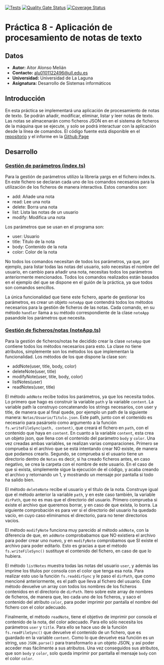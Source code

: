 [![Tests](https://github.com/ULL-ESIT-INF-DSI-2021/ull-esit-inf-dsi-20-21-prct08-filesystem-notes-app-AitorAlonsoMelian/actions/workflows/node.js.yml/badge.svg)](https://github.com/ULL-ESIT-INF-DSI-2021/ull-esit-inf-dsi-20-21-prct08-filesystem-notes-app-AitorAlonsoMelian/actions/workflows/node.js.yml)
[![Quality Gate Status](https://sonarcloud.io/api/project_badges/measure?project=ULL-ESIT-INF-DSI-2021_ull-esit-inf-dsi-20-21-prct08-filesystem-notes-app-AitorAlonsoMelian&metric=alert_status)](https://sonarcloud.io/dashboard?id=ULL-ESIT-INF-DSI-2021_ull-esit-inf-dsi-20-21-prct08-filesystem-notes-app-AitorAlonsoMelian)
[![Coverage Status](https://coveralls.io/repos/github/ULL-ESIT-INF-DSI-2021/ull-esit-inf-dsi-20-21-prct08-filesystem-notes-app-AitorAlonsoMelian/badge.svg?branch=master)](https://coveralls.io/github/ULL-ESIT-INF-DSI-2021/ull-esit-inf-dsi-20-21-prct08-filesystem-notes-app-AitorAlonsoMelian?branch=master)

# Práctica 8 - Aplicación de procesamiento de notas de texto

## Datos
  * **Autor:** Aitor Alonso Melián
  * **Contacto:** alu0101122496@ull.edu.es
  * **Universidad:** Universidad de La Laguna
  * **Asignatura:** Desarrollo de Sistemas informáticos

## Introducción
En esta práctica se implementará una aplicación de procesamiento de notas de texto. Se podrán añadir, modificar, eliminar, listar y leer notas de texto. Las notas se almacenarán como ficheros JSON en en el sistema de ficheros de la máquina que se ejecute, y solo se podrá interactuar con la aplicación desde la línea de comandos. El código fuente está disponible en el [repositorio](https://github.com/ULL-ESIT-INF-DSI-2021/ull-esit-inf-dsi-20-21-prct08-filesystem-notes-app-AitorAlonsoMelian) y el informe en la [Github Page](https://ull-esit-inf-dsi-2021.github.io/ull-esit-inf-dsi-20-21-prct08-filesystem-notes-app-AitorAlonsoMelian/)

## Desarrollo
### [Gestión de parámetros (index.ts)](./src/index.ts)
Para la gestión de parámetros utilizo la librería yargs en el fichero index.ts. En este fichero se declaran cada uno de los comandos necesarios para la utilización de los ficheros de manera interactiva. Estos comandos son: 
- add: Añade una nota
- read: Lee una nota
- delete: Borra una nota
- list: Lista las notas de un usuario
- modify: Modifica una nota

Los parámetros que se usan en el programa son: 
- user: Usuario
- title: Título de la nota
- body: Contenido de la nota
- color: Color de la nota

No todos los comandos necesitan de todos los parámetros, ya que, por ejemplo, para listar todas las notas del usuario, solo necesitas el nombre del usuario, en cambio para añadir una nota, necesitas todos los parámetros anteriormente mencionados.
Todos los comandos realizados están basados en el ejemplo del que se dispone en el guión de la práctica, ya que todos son comandos sencillos.

La única funcionalidad que tiene este fichero, aparte de gestionar los parámetros, es crear un objeto `noteApp` que contendrá todos los métodos necesarios para la gestión de ficheros de las notas. Cada comando, en su método `handler` llama a su método correspondiente de la clase `noteApp` pasandole los parámetros que necesita.

### [Gestión de ficheros/notas (noteApp.ts)](./src/noteApp.ts)

Para la gestión de ficheros/notas he decidido crear la clase `noteApp` que contiene todos los métodos necesarios para esto. La clase no tiene atributos, simplemente son los métodos los que implementan la funcionalidad. Los métodos de los que dispone la clase son:
- addNote(user, title, body, color)
- deleteNote(user, title)
- modifyNote(user, title, body, color)
- listNotes(user)
- readNotes(user, title)

El método `addNote` recibe todos los parámetros, ya que los necesita todos. Lo primero que hago es construir la variable `path` y la variable `content`. La variable path la construyo concatenando los strings necesarios, con user y title, de manera que al final quede, por ejemplo un path de la siguiente manera: `Notas/Usuario/Titulo.json`. Este path, junto con el contenido es necesario para pasárselo como argumento a la función `fs.writeFileSync(path, content)`, que creará el fichero en `path`, con el contenido que haya en `content`. 
En cuanto a la variable `content`, esta crea un objeto json, que llena con el contenido del parámetro `body` y `color`. 
Una vez creadas ambas variables, se realizan varias comparaciones. Primero se comprueba si el archivo que se está intentando crear NO existe, de manera que podamos crearlo. Segundo, se comprueba si el usuario tiene un directorio dentro de `Notas` es decir, si ha creado ficheros antes, en caso negativo, se crea la carpeta con el nombre de este usuario. En el caso de que si exista, simplemente sigue la ejecución de el código, y acaba creando el archivo y retornando un 1, y mostrando un mensaje por pantalla si todo ha salido bien.

El método `deleteNote` recibe el usuario y el título de la nota. Construye igual que el método anterior la variable `path`, y en este caso también, la variable `dirPath`, que no es mas que el directorio del usuario.
Primero comprueba si existe el archivo que queremos borrar, y en caso de que exista, lo borra. La siguiente comprobación es para ver si el directorio del usuario ha quedado vacío, en cuyo caso eliminamos el directorio, para no tener directorios vacíos.

El método `modifyNote` funciona muy parecido al método `addNote`, con la diferencia de que, en `addNote` comprobabamos que NO existiera el archivo para poder crear uno nuevo, y en `modifyNote` comprobamos que SI existe el archivo para poder editarlo. Esto es gracias a que el método `fs.writeFileSync()` sustituye el contenido del fichero, en caso de que lo hubiera.

El método `listNotes` muestra todas las notas del usuario `user`, y además las imprime los títulos por consola con el color que tenga esa nota. Para realizar esto uso la función `fs.readdirSync` y le paso el `dirPath`, que como mencioné anteriormente, es el path que lleva al fichero del usuario. Este método devuelve un array con todos los nombres de los ficheros contenidos en el directorio de `dirPath`. Itero sobre este array de nombres de ficheros, de manera que, leo cada uno de los ficheros, y saco el contenido del atributo `color`, para poder imprimir por pantalla el nombre del fichero con el color adecuado.

Finalmente, el método `readNote`, tiene el objetivo de imprimir por consola el contenido de la nota, del color adecuado. Para ello sólo necesita los parámetros `user` y `title`. Para ello se hace uso de la función `fs.readFileSync()` que devuelve el contenido de un fichero, que es guardado en la variable `content`. Como lo que devuelve esa función es un string, uso `JSON.parse()` para transformarlo a un objeto JSON, y así poder acceder mas fácilmente a sus atributos. Una vez conseguidos sus atributos, que son `body` y `color`, solo queda imprimir por pantalla el mensaje `body` con el color `color`.

